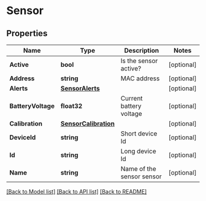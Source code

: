 # Sensor

## Properties

Name | Type | Description | Notes
------------ | ------------- | ------------- | -------------
**Active** | **bool** | Is the sensor active? | [optional] 
**Address** | **string** | MAC address | [optional] 
**Alerts** | [**SensorAlerts**](Sensor_alerts.md) |  | [optional] 
**BatteryVoltage** | **float32** | Current battery voltage | [optional] 
**Calibration** | [**SensorCalibration**](Sensor_calibration.md) |  | [optional] 
**DeviceId** | **string** | Short device Id | [optional] 
**Id** | **string** | Long device Id | [optional] 
**Name** | **string** | Name of the sensor sensor | [optional] 

[[Back to Model list]](../README.md#documentation-for-models) [[Back to API list]](../README.md#documentation-for-api-endpoints) [[Back to README]](../README.md)


